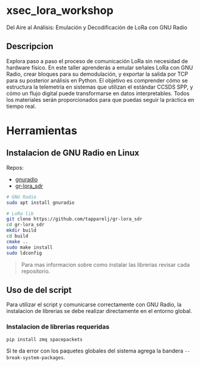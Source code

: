 # xsec_lora_workshop

Del Aire al Análisis: Emulación y Decodificación de LoRa con GNU Radio

## Descripcion

Explora paso a paso el proceso de comunicación LoRa sin necesidad de hardware físico. En este taller aprenderás a emular señales LoRa con GNU Radio, crear bloques para su demodulación, y exportar la salida por TCP para su posterior análisis en Python.
El objetivo es comprender cómo se estructura la telemetría en sistemas que utilizan el estándar CCSDS SPP, y cómo un flujo digital puede transformarse en datos interpretables. Todos los materiales serán proporcionados para que puedas seguir la práctica en tiempo real.


# Herramientas


## Instalacion de GNU Radio en Linux

Repos:
- [gnuradio](https://wiki.gnuradio.org/index.php/InstallingGR#Quick_Start)
- [gr-lora_sdr](https://github.com/tapparelj/gr-lora_sdr)

```bash
# GNU Radio
sudo apt install gnuradio

# LoRa lib
git clone https://github.com/tapparelj/gr-lora_sdr
cd gr-lora_sdr
mkdir build
cd build
cmake ..
sudo make install
sudo ldconfig 
```

> Para mas informacion sobre como instalar las librerias revisar cada repositorio.

## Uso de del script
Para utilizar el script y comunicarse correctamente con GNU Radio, la instalacion de librerias se debe realizar directamente en el entorno global.

### Instalacion de librerias requeridas
```bash
pip install zmq spacepackets
```

Si te da error con los paquetes globales del sistema agrega la bandera `--break-system-packages`.


